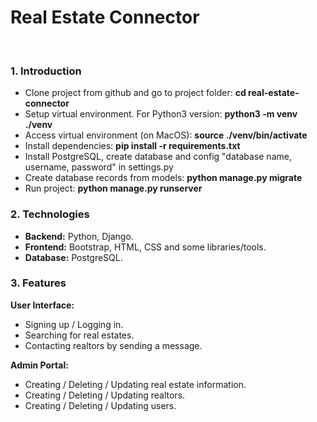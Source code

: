 # Real Estate Connector
<img class="img-fluid mb-5" src="http://bntnam.github.io/img/portfolio/real-estate-connector-1.png" alt="">
<img class="img-fluid mb-5" src="http://bntnam.github.io/img/portfolio/real-estate-connector-3.png" alt="">
<img class="img-fluid mb-5" src="http://bntnam.github.io/img/portfolio/real-estate-connector-2.png" alt="">

### 1. Introduction

- Clone project from github and go to project folder: **cd real-estate-connector**
- Setup virtual environment. For Python3 version: **python3 -m venv ./venv**
- Access virtual environment (on MacOS): **source ./venv/bin/activate**
- Install dependencies: **pip install -r requirements.txt**
- Install PostgreSQL, create database and config "database name, username, password" in settings.py
- Create database records from models: **python manage.py migrate**
- Run project: **python manage.py runserver**

### 2. Technologies

- **Backend:** Python, Django.
- **Frontend:** Bootstrap, HTML, CSS and some libraries/tools.
- **Database:** PostgreSQL.

### 3. Features

**User Interface:**
- Signing up / Logging in.
- Searching for real estates.
- Contacting realtors by sending a message.

**Admin Portal:**
- Creating / Deleting / Updating real estate information.
- Creating / Deleting / Updating realtors.
- Creating / Deleting / Updating users.
